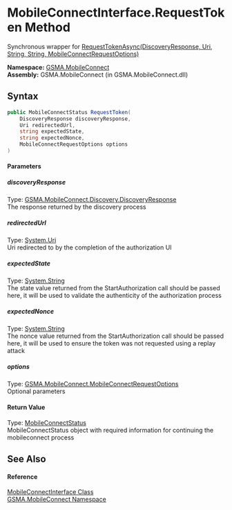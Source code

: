 MobileConnectInterface.RequestToken Method
==========================================
Synchronous wrapper for [RequestTokenAsync(DiscoveryResponse, Uri, String, String, MobileConnectRequestOptions)][1]

**Namespace:** [GSMA.MobileConnect][2]  
**Assembly:** GSMA.MobileConnect (in GSMA.MobileConnect.dll)

Syntax
------

```csharp
public MobileConnectStatus RequestToken(
	DiscoveryResponse discoveryResponse,
	Uri redirectedUrl,
	string expectedState,
	string expectedNonce,
	MobileConnectRequestOptions options
)
```

#### Parameters

##### *discoveryResponse*
Type: [GSMA.MobileConnect.Discovery.DiscoveryResponse][3]  
The response returned by the discovery process

##### *redirectedUrl*
Type: [System.Uri][4]  
Uri redirected to by the completion of the authorization UI

##### *expectedState*
Type: [System.String][5]  
The state value returned from the StartAuthorization call should be passed here, it will be used to validate the authenticity of the authorization process

##### *expectedNonce*
Type: [System.String][5]  
The nonce value returned from the StartAuthorization call should be passed here, it will be used to ensure the token was not requested using a replay attack

##### *options*
Type: [GSMA.MobileConnect.MobileConnectRequestOptions][6]  
Optional parameters

#### Return Value
Type: [MobileConnectStatus][7]  
MobileConnectStatus object with required information for continuing the mobileconnect process

See Also
--------

#### Reference
[MobileConnectInterface Class][8]  
[GSMA.MobileConnect Namespace][2]  

[1]: RequestTokenAsync.md
[2]: ../README.md
[3]: ../../GSMA.MobileConnect.Discovery/DiscoveryResponse/README.md
[4]: http://msdn.microsoft.com/en-us/library/txt7706a
[5]: http://msdn.microsoft.com/en-us/library/s1wwdcbf
[6]: ../MobileConnectRequestOptions/README.md
[7]: ../MobileConnectStatus/README.md
[8]: README.md
[9]: ../../_icons/Help.png